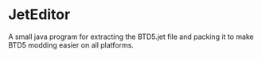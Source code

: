 # JetEditor
A small java program for extracting the BTD5.jet file and packing it to make BTD5 modding easier on all platforms.
